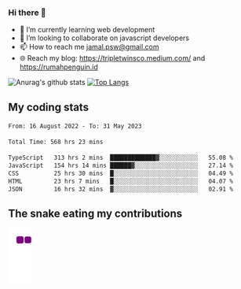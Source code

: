 ### Hi there 👋

<!--
**padepokanpenguin/padepokanpenguin** is a ✨ _special_ ✨ repository because its `README.md` (this file) appears on your GitHub profile.
-->

- 🌱 I’m currently learning  web development
- 👯 I’m looking to collaborate on javascript developers
- 📫 How to reach me jamal.psw@gmail.com
- 🌐 Reach my blog:
   https://tripletwinsco.medium.com/ and
   https://rumahpenguin.id

![Anurag's github stats](https://github-readme-stats.vercel.app/api?username=padepokanpenguin&count_private=true&disable_animations=false&show_icons=true&theme=default)
[![Top Langs](https://github-readme-stats.vercel.app/api/top-langs/?username=padepokanpenguin&theme=default&layout=compact)](https://github.com/padepokanpenguin)

## My coding stats

<!--START_SECTION:waka-->

```text
From: 16 August 2022 - To: 31 May 2023

Total Time: 568 hrs 23 mins

TypeScript   313 hrs 2 mins  █████████████▓░░░░░░░░░░░   55.08 %
JavaScript   154 hrs 14 mins ██████▓░░░░░░░░░░░░░░░░░░   27.14 %
CSS          25 hrs 30 mins  █░░░░░░░░░░░░░░░░░░░░░░░░   04.49 %
HTML         23 hrs 7 mins   █░░░░░░░░░░░░░░░░░░░░░░░░   04.07 %
JSON         16 hrs 32 mins  ▓░░░░░░░░░░░░░░░░░░░░░░░░   02.91 %
```

<!--END_SECTION:waka-->


## The snake eating my contributions
![snake gif](https://github.com/padepokanpenguin/padepokanpenguin/blob/output/github-contribution-grid-snake.gif)
